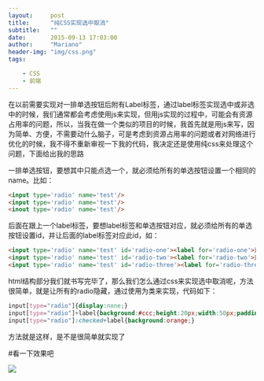```yaml
---
layout:     post
title:      "纯CSS实现选中取消"
subtitle:   ""
date:       2015-09-13 17:03:00
author:     "Mariano"
header-img: "img/css.png"
tags: 

    - CSS  
    - 前端  
---  
```

  
	  
	      
在以前需要实现对一排单选按钮后附有Label标签，通过label标签实现选中或非选中的时候，我们通常都会考虑使用js来实现，但用js实现的过程中，可能会有资源占用率的问题，所以，当我在做一个类似的项目的时候，我首先就是用js来写，因为简单、方便，不需要动什么脑子，可是考虑到资源占用率的问题或者对网络进行优化的时候，我不得不重新审视一下我的代码，我决定还是使用纯css来处理这个问题，下面给出我的思路

一排单选按钮，要想其中只能点选一个，就必须给所有的单选按钮设置一个相同的name。比如：  
  
```html
<input type='radio' name='test'/>
<input type='radio' name='test'/>
<inout type='radio' name='test'/>  
```  
后面在跟上一个label标签，要想label标签和单选按钮对应，就必须给所有的单选按钮设置id，并让后面的label标签对应此id，如：  
  
```html 
<input type='radio' name='test' id='radio-one'><label for='radio-one'>这是对应的radio1</label>
<input type='radio' name='test' id='radio-two'><label for='radio-two'>这是对应的radio2</label>
<input type='radio' name='test' id='radio-three'><label for='radio-three'>这是对应的radio3</label>  
```  
	  
html结构部分我们就书写完毕了，那么我们怎么通过css来实现选中取消呢，方法很简单，就是让所有的radio隐藏，通过使用为类来实现，代码如下：  

``` css 
input[type="radio"]{display:none;}
input[type="radio"]+label{background:#ccc;height:20px;width:50px;padding:1em 1.2em}
input[type="radio"]:checked+label{background:orange;}  
```  
	  
方法就是这样，是不是很简单就实现了  
  
  
  
    
#看一下效果吧  
  
  
![]({{site.baseurl}}/img/css-pure.gif)
	
